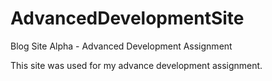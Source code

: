 # AdvancedDevelopmentSite
Blog Site Alpha - Advanced Development Assignment 

This site was used for my advance development assignment.
